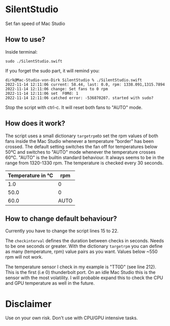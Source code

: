 # SilentStudio
Set fan speed of Mac Studio

## How to use?
Inside terminal:
```
sudo ./SilentStudio.swift
```
If you forget the sudo part, it will remind you:
```
dirk@Mac-Studio-von-Dirk SilentStudio % ./SilentStudio.swift 
2022-11-14 12:11:06 current: 58.44, last: 0.0, rpm: 1338.091,1315.7894
2022-11-14 12:11:06 change: Set fans to 0 rpm
2022-11-14 12:11:06 set  F0Md: 1
2022-11-14 12:11:06 catched error: -536870207. started with sudo?
```
Stop the script with ctrl-c. It will reset both fans to "AUTO" mode.

## How does it work?
The script uses a small dictionary `targetrpm`to set the rpm values of both fans inside the Mac Studio whenever a temperature "border" has been crossed.
The default setting switches the fan off for temperatures below 50°C and switches to "AUTO" mode whenever the temperature crosses 60°C. "AUTO" is the builtin standard behaviour. It always seems to be in the range from 1320-1330 rpm. The temperature is checked every 30 seconds.

| Temperature in °C| rpm |
| ----------- | --- |
| 1.0 | 0 |
| 50.0 | 0 |
| 60.0 | AUTO |

## How to change default behaviour?
Currently you have to change the script lines 15 to 22. 

The `checkinterval` defines the duration between checks in seconds. Needs to be one seconds or greater.
With the dictionary `targetrpm` you can define as many (temperature, rpm) value pairs as you want. Values below ~550 rpm will not work.

The temperature sensor I check in my example is "TT0D" (see line 212). This is the first (i.e 0) thunderbolt port. On an idle Mac Studio this is the sensor with the most volatility. I will probable expand this to check the CPU and GPU temperature as well in the future.

# Disclaimer
Use on your own risk. Don't use with CPU/GPU intensive tasks.
